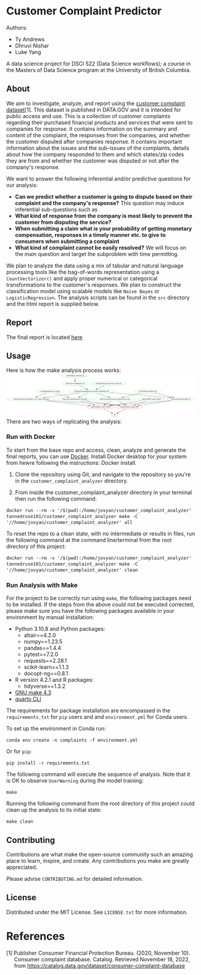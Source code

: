 # Customer Complaint Predictor

Authors:  
- Ty Andrews  
- Dhruvi Nishar  
- Luke Yang  

A data science project for DSCI 522 (Data Science workflows); a
course in the Masters of Data Science program at the University of
British Columbia.

## About

We aim to investigate, analyze, and report using the [customer complaint dataset](#References)[1]. This dataset is published in DATA.GOV and it is intended for public access and use. This is a collection of customer complaints regarding their purchased financial products and services that were sent to companies for response. It contains information on the summary and content of the complaint, the responses from the companies, and whether the customer disputed after companies response. It contains important information about the issues and the sub-issues of the complaints, details about how the company responded to them and which states/zip codes they are from and whether the customer was disputed or not after the company's response.


We want to answer the following inferential and/or predictive questions for our analysis: 
- **Can we predict whether a customer is going to dispute based on their complaint and the company's response?** This question may induce inferential sub-questions such as
- **What kind of response from the company is most likely to prevent the customer from disputing the service?**
- **When submitting a claim what is your probability of getting monetary compensation, responses in a timely manner etc. to give to consumers when submitting a complaint**
- **What kind of complaint cannot be easily resolved?** 
We will focus on the main question and target the subproblem with time permitting.

We plan to analyze the data using a mix of tabular and natural language processing tools like the bag-of-words representation using a `CountVectorizer()` and apply proper numerical or categorical transformations to the customer's responses. We plan to construct the classification model using scalable models like `Naive Bayes` or `LogisticRegression`. The analysis scripts can be found in the `src` directory and the html report is supplied below.


## Report

The final report is located [here](https://ubc-mds.github.io/customer_complaint_analyzer/reports/final_report.html)


## Usage

Here is how the make analysis process works:
![](Makefile.png)
There are two ways of replicating the analysis:
### Run with Docker 

To start from the base repo and access, clean, analyze and generate the final reports, you can use [Docker](https://www.docker.com/get-started). Install Docker desktop for your system from hewre following the instructions: Docker install. 

1. Clone the repository using Git, and navigate to the repository so you're in the `customer_complaint_analyzer` directory.

2. From inside the customer_complaint_analyzer directory in your terminal then run the following command:

```
docker run --rm -v '/$(pwd):/home/jovyan/customer_complaint_analyzer' tannedruse101/customer_complaint_analyzer make -C '//home/jovyan/customer_complaint_analyzer' all
```

To reset the repo to a clean state, with no intermediate or results in files, run the following command at the command line/terminal from the
root directory of this project:

```
docker run --rm -v '/$(pwd):/home/jovyan/customer_complaint_analyzer' tannedruse101/customer_complaint_analyzer make -C '//home/jovyan/customer_complaint_analyzer' clean
```


### Run Analysis with Make

For the project to be correctly run using `make`, the following packages need to be installed. If the steps from the above could not be executed corrected, please make sure you have the following packages available in your environment by manual installation:

  - Python 3.10.8 and Python packages:
      - altair==4.2.0
      - numpy==1.23.5
      - pandas==1.4.4
      - pytest==7.2.0
      - requests==2.28.1
      - scikit-learn==1.1.3
      - docopt-ng==0.8.1
  - R version 4.2.1 and R packages:
      - tidyverse==1.3.2
  - [GNU make 4.3](https://downloads.sourceforge.net/project/ezwinports/make-4.3-without-guile-w32-bin.zip)
  - [quarto CLI](https://quarto.org/docs/get-started/)

The requirements for package installation are encompassed in the `requirements.txt` for `pip` users and and `environment.yml` for Conda users.

To set up the environment in Conda run:
```
conda env create -n complaints -f environment.yml
```

Or for `pip`:  
```
pip install -r requirements.txt
```


The following command will execute the sequence of analysis. Note that it is OK to observe `UserWarning` during the model training:
```
make
```
Running the following command from the
root directory of this project could clean up the analysis to its initial state:
```
make clean
```

## Contributing

Contributions are what make the open-source community such an amazing place to learn, inspire, and create. Any contributions you make are greatly appreciated.

Please advise `CONTRIBUTING.md` for detailed information.
## License

Distributed under the MIT License. See `LICENSE.txt` for more information.

# References

<div id="refs" class="references hanging-indent">

<div id="ref-Dua2019">

[1] Publisher Consumer Financial Protection Bureau. (2020, November 10). Consumer complaint database. Catalog. Retrieved November 18, 2022, from https://catalog.data.gov/dataset/consumer-complaint-database 


</div>

</div>
